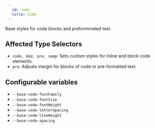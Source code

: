 ```yaml
---
   id: code
   title: Code
---
```


Base styles for code blocks and preformmated text.

## Affected Type Selectors

* `code, kbd, pre, samp`: Sets custom styles for inline and block code elements.
* `pre`: Adjusts margin for blocks of code or pre-formatted text.


## Configurable variables

* `--base-code-fontFamily`
* `--base-code-fontSize`
* `--base-code-fontWeight`
* `--base-code-letterSpacing`
* `--base-code-lineHeight`
* `--base-code-spacing`